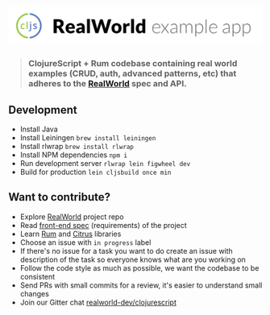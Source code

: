 ![ClojureScript + Rum example app](logo.png)


> ### ClojureScript + Rum codebase containing real world examples (CRUD, auth, advanced patterns, etc) that adheres to the [RealWorld](https://github.com/gothinkster/realworld-example-apps) spec and API.

## Development

- Install Java
- Install Leiningen `brew install leiningen`
- Install rlwrap `brew install rlwrap`
- Install NPM dependencies `npm i`
- Run development server `rlwrap lein figwheel dev`
- Build for production `lein cljsbuild once min`

## Want to contribute?

- Explore [RealWorld](https://github.com/gothinkster/realworld) project repo
- Read [front-end spec](https://github.com/gothinkster/realworld/tree/master/spec#frontend-specs) (requirements) of the project
- Learn [Rum](https://github.com/tonsky/rum/) and [Citrus](https://github.com/roman01la/citrus) libraries
- Choose an issue with `in progress` label
- If there's no issue for a task you want to do create an issue with description of the task so everyone knows what are you working on
- Follow the code style as much as possible, we want the codebase to be consistent
- Send PRs with small commits for a review, it's easier to understand small changes
- Join our Gitter chat [realworld-dev/clojurescript](https://gitter.im/realworld-dev/clojurescript)
